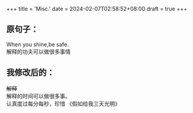 +++
title = 'Misc.'
date = 2024-02-07T02:58:52+08:00
draft = true
+++
## 原句子：  
When you shine,be safe.  
解释的功夫可以做很多事情  

## 我修改后的：  
~~解释~~  
解释的时间可以做很多事。  
认真度过每分每秒，珍惜    《假如给我三天光明》